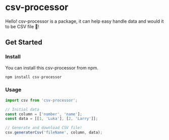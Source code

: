 # csv-processor

Hello! csv-processor is a package, it can help easy handle data and would it to be CSV file 🙌!

## Get Started

### Install

You can install this csv-processor from npm.

```js
npm install csv-processor
```

### Usage

```js
import csv from 'csv-processor';

// Initial data
const column = ['number', 'name'];
const data = [[1, 'Luka'], [2, 'Larry']];

// Generate and download CSV file!
csv.generaterCsv('fileName', column, data);
```
